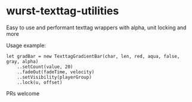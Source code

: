 # wurst-texttag-utilities

Easy to use and performant texttag wrappers with alpha, unit locking and more

Usage example:

```
let gradBar = new TexttagGradientBar(char, len, red, aqua, false, gray, alpha)
	..setCount(value, 20)
	..fadeOut(fadeTime, velocity)
	..setVisibility(playerGroup)
	..lock(u, offset)
```

PRs welcome
